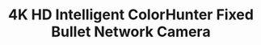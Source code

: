 ---
id: 1
pubDate: 2024-03-19
title: "4K HD Intelligent ColorHunter Fixed Bullet Network Camera "
description: "Experience the pinnacle of surveillance technology with the 4K HD Intelligent Color Hunter UNV Camera. Engineered to deliver unparalleled clarity, precision, and reliability, this cutting-edge camera redefines what's possible in video surveillance."
cardImage: "../../assets/images/insights/uni.jpeg"
cardImageAlt: "Top view mechanical tools arrangement"
contents: [
        "High quality image with 8MP,1/1.8CMOS sensor",
"3840*2160@30fps in the main stream",
"Ultra 265, H.265, H.264, MJPEG",
"Smart intrusion prevention, support false alarm filtering, include Cross Line, Intrusion, Enter Area, Leave Area detection",
"LightHunter technology ensures ultra-high image quality in low illumination environment",
"Up to 120 dB Optical WDR (Wide Dynamic Range)",
"Audio 1 in and 1 out, Alarm 2 in and 1 out",
"Smart IR, up to 100m(328ft) IR distance",

]
---